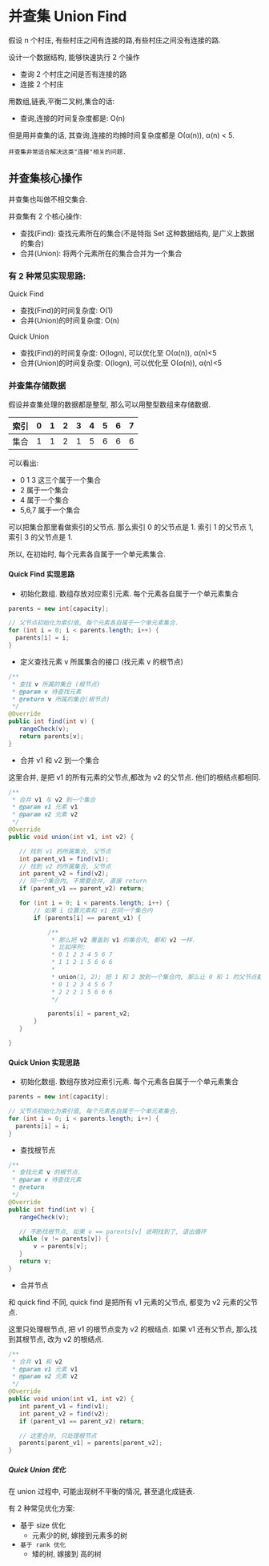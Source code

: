 # 并查集 Union Find

假设 n 个村庄, 有些村庄之间有连接的路,有些村庄之间没有连接的路.

设计一个数据结构, 能够快速执行 2 个操作

- 查询 2 个村庄之间是否有连接的路
- 连接 2 个村庄

用数组,链表,平衡二叉树,集合的话:

- 查询,连接的时间复杂度都是: O(n)

但是用并查集的话, 其查询,连接的均摊时间复杂度都是 O(α(n)), α(n) < 5.

`并查集非常适合解决这类"连接"相关的问题.`

## 并查集核心操作 

并查集也叫做不相交集合.

并查集有 2 个核心操作:

- 查找(Find): 查找元素所在的集合(不是特指 Set 这种数据结构, 是广义上数据的集合)
- 合并(Union): 将两个元素所在的集合合并为一个集合

### 有 2 种常见实现思路:

Quick Find

- 查找(Find)的时间复杂度: O(1)
- 合并(Union)的时间复杂度: O(n)

Quick Union

- 查找(Find)的时间复杂度: O(logn), 可以优化至 O(α(n)), α(n)<5
- 合并(Union)的时间复杂度: O(logn), 可以优化至 O(α(n)), α(n)<5

### 并查集存储数据

假设并查集处理的数据都是整型, 那么可以用整型数组来存储数据.


| 索引 | 0 | 1 | 2 | 3 | 4 | 5 | 6 | 7 |
| --- | --- | --- | --- | --- | --- | --- | --- | --- |
| 集合 | 1 | 1 | 2 | 1 | 5 | 6 | 6 | 6 |

可以看出:
- 0 1 3 这三个属于一个集合
- 2 属于一个集合
- 4 属于一个集合
- 5,6,7 属于一个集合

可以把集合那里看做索引的父节点. 那么索引 0 的父节点是 1. 索引 1 的父节点 1, 索引 3 的父节点是 1.


所以, 在初始时, 每个元素各自属于一个单元素集合.

#### Quick Find 实现思路

- 初始化数组. 数组存放对应索引元素. 每个元素各自属于一个单元素集合

```java
parents = new int[capacity];

// 父节点初始化为索引值, 每个元素各自属于一个单元素集合.
for (int i = 0; i < parents.length; i++) {
  parents[i] = i;
}
```

- 定义查找元素 v 所属集合的接口 (找元素 v 的根节点)

```java
/**
 * 查找 v 所属的集合 (根节点)
 * @param v 待查找元素
 * @return v 所属的集合(根节点)
 */
@Override
public int find(int v) {
   rangeCheck(v);
   return parents[v];
}
```

- 合并 v1 和 v2 到一个集合

这里合并, 是把 v1 的所有元素的父节点,都改为 v2 的父节点. 他们的根结点都相同.

```java
/**
 * 合并 v1 与 v2 到一个集合
 * @param v1 元素 v1
 * @param v2 元素 v2
 */
@Override
public void union(int v1, int v2) {

   // 找到 v1 的所属集合, 父节点
   int parent_v1 = find(v1);
   // 找到 v2 的所属集合, 父节点
   int parent_v2 = find(v2);
   // 同一个集合内, 不需要合并, 直接 return
   if (parent_v1 == parent_v2) return;

   for (int i = 0; i < parents.length; i++) {
       // 如果 i 位置元素和 v1 在同一个集合内
       if (parents[i] == parent_v1) {

           /**
            * 那么把 v2 覆盖到 v1 的集合内, 都和 v2 一样.
            * 比如序列:
            * 0 1 2 3 4 5 6 7
            * 1 1 2 1 5 6 6 6
            *
            * union(1, 2); 把 1 和 2 放到一个集合内, 那么让 0 和 1 的父节点都变为 2的父节点. 如下:
            * 0 1 2 3 4 5 6 7
            * 2 2 2 1 5 6 6 6
            */

           parents[i] = parent_v2;
       }
   }

}
```


#### Quick Union 实现思路

- 初始化数组. 数组存放对应索引元素. 每个元素各自属于一个单元素集合

```java
parents = new int[capacity];

// 父节点初始化为索引值, 每个元素各自属于一个单元素集合.
for (int i = 0; i < parents.length; i++) {
  parents[i] = i;
}
```

- 查找根节点

```java
/**
 * 查找元素 v 的根节点.
 * @param v 待查找元素
 * @return
 */
@Override
public int find(int v) {
   rangeCheck(v);

   // 不断找根节点, 如果 v == parents[v] 说明找到了, 退出循环
   while (v != parents[v]) {
       v = parents[v];
   }
   return v;
}
```

- 合并节点

和 quick find 不同, quick find 是把所有 v1 元素的父节点, 都变为 v2 元素的父节点.

这里只处理根节点, 把 v1 的根节点变为 v2 的根结点. 如果 v1 还有父节点, 那么找到其根节点, 改为 v2 的根结点.

```java
/**
 * 合并 v1 和 v2
 * @param v1 元素 v1
 * @param v2 元素 v2
 */
@Override
public void union(int v1, int v2) {
   int parent_v1 = find(v1);
   int parent_v2 = find(v2);
   if (parent_v1 == parent_v2) return;

   // 这里合并, 只处理根节点
   parents[parent_v1] = parents[parent_v2];
}
```

##### Quick Union 优化

在 union 过程中, 可能出现树不平衡的情况, 甚至退化成链表.

有 2 种常见优化方案:

- 基于 size 优化
    - 元素少的树, 嫁接到元素多的树    
- `基于 rank 优化`
    - 矮的树, 嫁接到 高的树 








